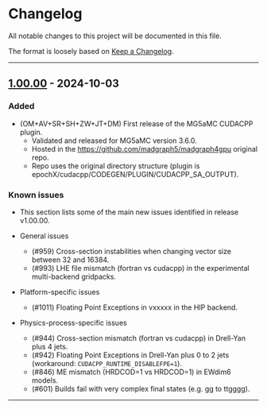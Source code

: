 # Changelog

All notable changes to this project will be documented in this file.

The format is loosely based on [Keep a Changelog](https://keepachangelog.com).

--------------------------------------------------------------------------------

## [1.00.00] - 2024-10-03

### Added

- (OM+AV+SR+SH+ZW+JT+DM) First release of the MG5aMC CUDACPP plugin.
  - Validated and released for MG5aMC version 3.6.0.
  - Hosted in the https://github.com/madgraph5/madgraph4gpu original repo.
  - Repo uses the original directory structure (plugin is epochX/cudacpp/CODEGEN/PLUGIN/CUDACPP_SA_OUTPUT).

### Known issues

- This section lists some of the main new issues identified in release v1.00.00.

- General issues
  - (#959) Cross-section instabilities when changing vector size between 32 and 16384.
  - (#993) LHE file mismatch (fortran vs cudacpp) in the experimental multi-backend gridpacks.

- Platform-specific issues
  - (#1011) Floating Point Exceptions in vxxxxx in the HIP backend.

- Physics-process-specific issues
  - (#944) Cross-section mismatch (fortran vs cudacpp) in Drell-Yan plus 4 jets.
  - (#942) Floating Point Exceptions in Drell-Yan plus 0 to 2 jets (workaround: `CUDACPP_RUNTIME_DISABLEFPE=1`).
  - (#846) ME mismatch (HRDCOD=1 vs HRDCOD=1) in EWdim6 models.
  - (#601) Builds fail with very complex final states (e.g. gg to ttgggg).

--------------------------------------------------------------------------------

[1.00.00]: https://github.com/madgraph5/madgraph4gpu/releases/tag/cudacpp_for3.6.0_v1.00.00
